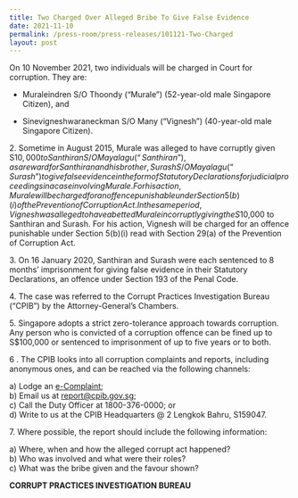 ```yaml
---
title: Two Charged Over Alleged Bribe To Give False Evidence
date: 2021-11-10
permalink: /press-room/press-releases/101121-Two-Charged
layout: post
---
```

On 10 November 2021, two individuals will be charged in Court for corruption. They are:

* Muraleindren S/O Thoondy (“Murale”) (52-year-old male Singapore Citizen), and

* Sinevigneshwaraneckman S/O Many (“Vignesh”) (40-year-old male Singapore Citizen).

2\.	Sometime in August 2015, Murale was alleged to have corruptly given S$10,000 to Santhiran S/O Mayalagu (“Santhiran”), as a reward for Santhiran and his brother, Surash S/O Mayalagu (“Surash”) to give false evidence in the form of Statutory Declarations for judicial proceedings in a case involving Murale. For his action, Murale will be charged for an offence punishable under Section 5(b)(i) of the Prevention of Corruption Act. In the same period, Vignesh was alleged to have abetted Murale in corruptly giving the S$10,000 to Santhiran and Surash. For his action, Vignesh will be charged for an offence punishable under Section 5(b)(i) read with Section 29(a) of the Prevention of Corruption Act. 

3\.	On 16 January 2020, Santhiran and Surash were each sentenced to 8 months’ imprisonment for giving false evidence in their Statutory Declarations, an offence under Section 193 of the Penal Code.

4\.	The case was referred to the Corrupt Practices Investigation Bureau (“CPIB”) by the Attorney-General’s Chambers.

5\.	 Singapore adopts a strict zero-tolerance approach towards corruption. Any person who is convicted of a corruption offence can be fined up to S$100,000 or sentenced to imprisonment of up to five years or to both.

6 \.        The CPIB looks into all corruption complaints and reports, including anonymous ones, and can be reached via the following channels:

a) Lodge an [e-Complaint](/e-services/e-complaint-for-corrupt-conduct);<br>
b) Email us at <a href="mailto:report@cpib.gov.sg" class="spamspan">report@cpib.gov.sg</a>;<br>
c) Call the Duty Officer at 1800-376-0000; or<br>
d) Write to us at the CPIB Headquarters @ 2 Lengkok Bahru, S159047.

7\.        Where possible, the report should include the following information:

a) Where, when and how the alleged corrupt act happened?<br>
b) Who was involved and what were their roles?<br>
c) What was the bribe given and the favour shown?

**CORRUPT PRACTICES INVESTIGATION BUREAU**
